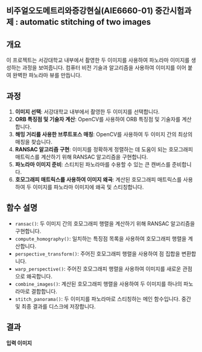 ## 비주얼오도메트리와증강현실(AIE6660-01) 중간시험과제 : automatic stitching of two images

## 개요
이 프로젝트는 서강대학교 내부에서 촬영한 두 이미지를 사용하여 파노라마 이미지를 생성하는 과정을 보여줍니다. 컴퓨터 비전 기술과 알고리즘을 사용하여 이미지를 이어 붙여 완벽한 파노라마 뷰를 만듭니다.

## 과정
1. **이미지 선택**: 서강대학교 내부에서 촬영한 두 이미지를 선택합니다.
2. **ORB 특징점 및 기술자 계산**: OpenCV를 사용하여 ORB 특징점 및 기술자를 계산합니다.
3. **해밍 거리를 사용한 브루트포스 매칭**: OpenCV를 사용하여 두 이미지 간의 최상의 매칭을 찾습니다.
4. **RANSAC 알고리즘 구현**: 이미지를 정확하게 정렬하는 데 도움이 되는 호모그래피 매트릭스를 계산하기 위해 RANSAC 알고리즘을 구현합니다.
5. **파노라마 이미지 준비**: 스티치된 파노라마를 수용할 수 있는 큰 캔버스를 준비합니다.
6. **호모그래피 매트릭스를 사용하여 이미지 왜곡**: 계산된 호모그래피 매트릭스를 사용하여 두 이미지를 파노라마 이미지에 왜곡 및 스티칭합니다.

## 함수 설명

- `ransac()`: 두 이미지 간의 호모그래피 행렬을 계산하기 위해 RANSAC 알고리즘을 구현합니다.
- `compute_homography()`: 일치하는 특징점 목록을 사용하여 호모그래피 행렬을 계산합니다.
- `perspective_transform()`: 주어진 호모그래피 행렬을 사용하여 점 집합을 변환합니다.
- `warp_perspective()`: 주어진 호모그래피 행렬을 사용하여 이미지를 새로운 관점으로 왜곡합니다.
- `combine_images()`: 계산된 호모그래피 행렬을 사용하여 두 이미지를 하나의 파노라마로 결합합니다.
- `stitch_panorama()`: 두 이미지를 파노라마로 스티칭하는 메인 함수입니다. 중간 및 최종 결과를 디스크에 저장합니다.

## 결과

**입력 이미지**
